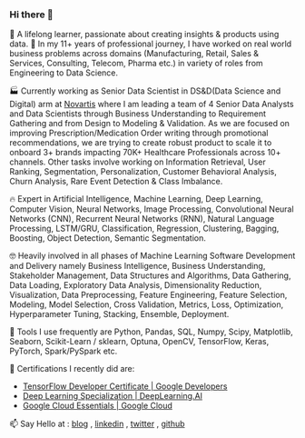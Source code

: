 ### Hi there 👋

🔭 A lifelong learner, passionate about creating insights & products using data. 🚀 In my 11+ years of professional journey, I have worked on real world business problems across domains (Manufacturing, Retail, Sales & Services, Consulting, Telecom, Pharma etc.) in variety of roles from Engineering to Data Science.

🏭 Currently working as Senior Data Scientist in DS&D(Data Science and Digital) arm at [Novartis](https://www.novartis.com/) where I am leading a team of 4 Senior Data Analysts and Data Scientists through Business Understanding to Requirement Gathering and from Design to Modeling & Validation. As we are focused on improving Prescription/Medication Order writing through promotional recommendations, we are trying to create robust product to scale it to onboard 3+ brands impacting 70K+ Healthcare Professionals across 10+ channels. Other tasks involve working on Information Retrieval, User Ranking, Segmentation, Personalization, Customer Behavioral Analysis, Churn Analysis, Rare Event Detection & Class Imbalance.

🔥 Expert in Artificial Intelligence, Machine Learning, Deep Learning, Computer Vision, Neural Networks, Image Processing, Convolutional Neural Networks (CNN), Recurrent Neural Networks (RNN), Natural Language Processing, LSTM/GRU, Classification, Regression, Clustering, Bagging, Boosting, Object Detection, Semantic Segmentation.

🤓 Heavily involved in all phases of Machine Learning Software Development and Delivery namely Business Intelligence, Business Understanding, Stakeholder Management, Data Structures and Algorithms, Data Gathering, Data Loading, Exploratory Data Analysis, Dimensionality Reduction, Visualization, Data Preprocessing, Feature Engineering, Feature Selection, Modeling, Model Selection, Cross Validation, Metrics, Loss, Optimization, Hyperparameter Tuning, Stacking, Ensemble, Deployment.

🔨 Tools I use frequently are Python, Pandas, SQL, Numpy, Scipy, Matplotlib, Seaborn, Scikit-Learn / sklearn, Optuna, OpenCV, TensorFlow, Keras, PyTorch, Spark/PySpark etc.

🥇 Certifications I recently did are:
- [TensorFlow Developer Certificate | Google Developers ](https://www.credential.net/3804a043-b11d-42a0-adc6-80c34aadb592)
- [Deep Learning Specialization | DeepLearning.AI ](https://rahulbakshee.github.io/iWriteHere/2021/12/31/Deep-Learning-Specialization.html)
- [Google Cloud Essentials | Google Cloud ](https://www.cloudskillsboost.google/public_profiles/2f9a816f-2ea9-4674-8a5d-9c5748dba843)

📫 Say Hello at : 
[blog](https://rahulbakshee.github.io/iWriteHere/) , 
[linkedin](https://www.linkedin.com/in/rahulbakshee/) , 
[twitter](https://twitter.com/rahulbakshee) , 
[github](https://github.com/rahulbakshee) 


<!--
**rahulbakshee/rahulbakshee** is a ✨ _special_ ✨ repository because its `README.md` (this file) appears on your GitHub profile.

Here are some ideas to get you started:

- 🔭 I’m currently working on ...
- 🌱 I’m currently learning ...
- 👯 I’m looking to collaborate on ...
- 🤔 I’m looking for help with ...
- 💬 Ask me about ...
- 📫 How to reach me: ...
- 😄 Pronouns: ...
- ⚡ Fun fact: ...
-->
